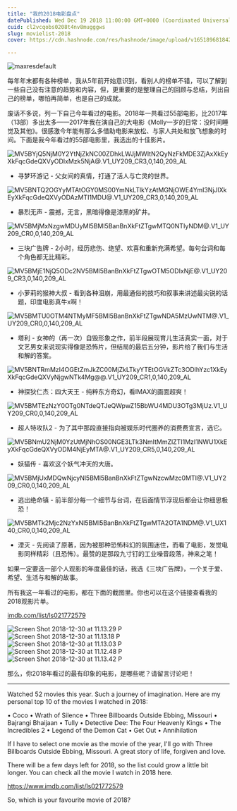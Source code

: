 ```yaml
---
title: "我的2018电影盘点"
datePublished: Wed Dec 19 2018 11:00:00 GMT+0000 (Coordinated Universal Time)
cuid: cl2vcqobs0208t4nv8mugggws
slug: movielist-2018
cover: https://cdn.hashnode.com/res/hashnode/image/upload/v1651896818420/Owox_bL4S.jpg

---
```


![maxresdefault](https://i.imgur.com/Qm3rBHO.jpg)


每年年末都有各种榜单，我从5年前开始意识到，看别人的榜单不错，可以了解到一些自己没有注意的趋势和内容，但，更重要的是整理自己的回顾与总结，列出自己的榜单，哪怕再简单，也是自己的成就。

废话不多说，列一下自己今年看过的电影。2018年一共看过55部电影，比2017年（13部）多出太多——2017年我在演自己的大电影《Molly一岁的日常：没时间睡觉及其他》。很感激今年能有那么多借助电影来放松、与家人共处和放飞想象的时间。下面是我今年看过的55部电影里，我选出的十佳影片。


![MV5BYjQ5NjM0Y2YtNjZkNC00ZDhkLWJjMWItN2QyNzFkMDE3ZjAxXkEyXkFqcGdeQXVyODIxMzk5NjA@._V1_UY209_CR3,0,140,209_AL_](https://i.imgur.com/CkglcSC.jpg)

* 寻梦环游记 - 父女间的真情，打通了活人与亡灵的世界。

![MV5BNTQ2OGYyMTAtOGY0MS00YmNkLTlkYzAtMGNjOWE4YmI3NjJlXkEyXkFqcGdeQXVyODAzMTI1MDU@._V1_UY209_CR3,0,140,209_AL_](https://i.imgur.com/11eFrv6.jpg)

* 暴烈无声 - 震撼，无言，黑暗得像是漆黑的矿井。

![MV5BMjMxNzgwMDUyMl5BMl5BanBnXkFtZTgwMTQ0NTIyNDM@._V1_UY209_CR0,0,140,209_AL_](https://i.imgur.com/AtkyhuF.jpg)

* 三块广告牌 - 2小时，经历悲伤、绝望、欢喜和重新充满希望。每句台词和每个角色都无比精彩。

![MV5BMjE1NjQ5ODc2NV5BMl5BanBnXkFtZTgwOTM5ODIxNjE@._V1_UY209_CR3,0,140,209_AL_](https://i.imgur.com/h6Xq1GN.jpg)

* 小萝莉的猴神大叔 - 看到各种泪崩，用最通俗的技巧和叙事来讲述最尖锐的话题，印度电影真牛x啊！

![MV5BMTU0OTM4NTMyMF5BMl5BanBnXkFtZTgwNDA5MzUwNTM@._V1_UY209_CR0,0,140,209_AL_](https://i.imgur.com/81eQSdW.jpg)

* 塔利 - 女神的（再一次）自毁形象之作，前半段展现育儿生活真实一面，对于文艺男女来说现实得像是恐怖片，但结局的最后五分钟，影片给了我们与生活和解的答案。

![MV5BNTRmMzI4OGEtZmJkZC00MjZkLTkyYTEtOGVkZTc3ODlhYzc1XkEyXkFqcGdeQXVyNjgwNTk4Mg@@._V1_UY209_CR1,0,140,209_AL_](https://i.imgur.com/0m65qQB.jpg)

* 神探狄仁杰：四大天王 - 纯粹东方奇幻，看IMAX的画面超爽！

![MV5BMTEzNzY0OTg0NTdeQTJeQWpwZ15BbWU4MDU3OTg3MjUz._V1_UY209_CR0,0,140,209_AL_](https://i.imgur.com/IaopY69.jpg)

* 超人特攻队2 - 为了其中那段直接指向被娱乐时代圈养的消费费宣言，选它。

![MV5BNmU2NjM0YzUtMjNhOS00NGE3LTk3NmItMmZlZTI1MzI1NWU1XkEyXkFqcGdeQXVyODM4NjEyMTA@._V1_UY209_CR5,0,140,209_AL_](https://i.imgur.com/bRT0mUI.jpg)

* 妖猫传 - 喜欢这个妖气冲天的大唐。

![MV5BMjUxMDQwNjcyNl5BMl5BanBnXkFtZTgwNzcwMzc0MTI@._V1_UY209_CR0,0,140,209_AL_](https://i.imgur.com/Cvx1oGO.jpg)

* 逃出绝命镇 - 前半部分每一个细节与台词，在后面情节浮现后都会让你细思极恐！

![MV5BMTk2Mjc2NzYxNl5BMl5BanBnXkFtZTgwMTA2OTA1NDM@._V1_UX140_CR0,0,140,209_AL_](https://i.imgur.com/uwCgAQh.jpg)

* 湮灭 - 先阅读了原著，因为被那种恐怖科幻的氛围迷住，而看了电影，发觉电影同样精彩（且恐怖）。最赞的是那段九寸钉的工业噪音段落，神来之笔！

如果一定要选一部个人观影的年度最佳的话，我选《三块广告牌》，一个关于爱、希望、生活与和解的故事。

所有我这一年看过的电影，都在下面的截图里。你也可以在这个链接查看我的2018观影片单。

[imdb.com/list/ls021772579](https://www.imdb.com/list/ls021772579)

![Screen Shot 2018-12-30 at 11.13.29 P](https://i.imgur.com/IBFS9Fg.jpg)
![Screen Shot 2018-12-30 at 11.13.18 P](https://i.imgur.com/UN5slp3.jpg)
![Screen Shot 2018-12-30 at 11.13.03 P](https://i.imgur.com/C1Xg5jj.jpg)
![Screen Shot 2018-12-30 at 11.12.48 P](https://i.imgur.com/Bl13e9W.jpg)
![Screen Shot 2018-12-30 at 11.13.42 P](https://i.imgur.com/WQUGWBX.jpg)


那么，你2018年看过的最有印象的电影，是哪些呢？请留言讨论吧！


***

Watched 52 movies this year. Such a journey of imagination. Here are my personal top 10 of the movies I watched in 2018:

• Coco
• Wrath of Silence
• Three Billboards Outside Ebbing, Missouri
• Bajrangi Bhaijaan
• Tully
• Detective Dee: The Four Heavenly Kings
• The Incredibles 2
• Legend of the Demon Cat
• Get Out
• Annihilation

If I have to select one movie as the movie of the year, I'll go with Three Billboards Outside Ebbing, Missouri. A great story of life, forgiven and love.

There will be a few days left for 2018, so the list could grow a little bit longer. You can check all the movie I watch in 2018 here.

https://www.imdb.com/list/ls021772579

So, which is your favourite movie of 2018?